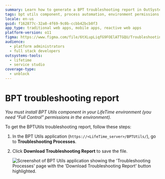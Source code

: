 ```yaml
---
summary: Learn how to generate a BPT troubleshooting report in OutSystems 11 (O11) using the BPT Utils component.
tags: bpt utils component, process automation, environment permissions, report generation
locale: en-us
guid: f162877c-32a8-4f69-9c0b-ccbb42bcb0f3
app_type: traditional web apps, mobile apps, reactive web apps
platform-version: o11
figma: https://www.figma.com/file/6tXLupLiqfG9FOElATTGQU/Troubleshooting?node-id=3327:518
audience:
  - platform administrators
  - full stack developers
outsystems-tools:
  - lifetime
  - service studio
coverage-type:
  - unblock
---
```


# BPT troubleshooting report

_You must install BPT Utils component in your LifeTime environment (you need “Full Control” permissions in the environment)._

To get the BPTUtils troubleshooting report, follow these steps:

1. In the BPT Utils application (`https://<LifeTime_server>/BPTUtils/`), go to **Troubleshooting Processes**.

1. Click **Download Troubleshooting Report** to save the file.

    ![Screenshot of BPT Utils application showing the 'Troubleshooting Processes' page with the 'Download Troubleshooting Report' button highlighted.](images/get-logs-12.png "BPT Utils Troubleshooting Processes Screen")
